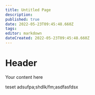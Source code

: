 ```yaml
---
title: Untitled Page
description: 
published: true
date: 2022-05-23T09:45:48.660Z
tags: 
editor: markdown
dateCreated: 2022-05-23T09:45:48.660Z
---
```


# Header
Your content here

teset adsufpa;shdlk/fm;asdfasfdsx